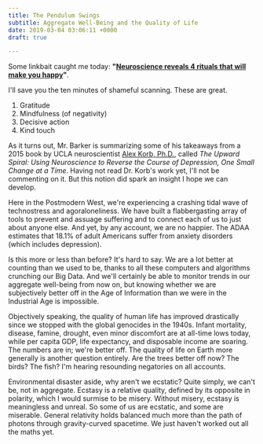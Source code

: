```yaml
---
title: The Pendulum Swings
subtitle: Aggregate Well-Being and the Quality of Life
date: 2019-03-04 03:06:11 +0000
draft: true

---
```

Some linkbait caught me today: **"[Neuroscience reveals 4 rituals that will make you happy](https://www.theladders.com/career-advice/neuroscience-4-rituals-happy)"**.

I'll save you the ten minutes of shameful scanning. These are great.

1. Gratitude
2. Mindfulness (of negativity)
3. Decisive action
4. Kind touch

As it turns out, Mr. Barker is summarizing some of his takeaways from a 2015 book by UCLA neuroscientist [Alex Korb, Ph.D.](https://alexkorbphd.com/), called *The Upward Spiral: Using Neuroscience to Reverse the Course of Depression, One Small Change at a Time*. Having not read Dr. Korb's work yet, I'll not be commenting on it. But this notion did spark an insight I hope we can develop.

Here in the Postmodern West, we're experiencing a crashing tidal wave of technostress and agoraloneliness. We have built a flabbergasting array of tools to prevent and assuage suffering and to connect each of us to just about anyone else. And yet, by any account, we are no happier. The ADAA estimates that 18.1% of adult Americans suffer from anxiety disorders (which includes depression).

Is this more or less than before? It's hard to say. We are a lot better at counting than we used to be, thanks to all these computers and algorithms crunching our Big Data. And we'll certainly be able to monitor trends in our aggregate well-being from now on, but knowing whether we are subjectively better off in the Age of Information than we were in the Industrial Age is impossible.

Objectively speaking, the quality of human life has improved drastically since we stopped with the global genocides in the 1940s. Infant mortality, disease, famine, drought, even minor discomfort are at all-time lows today, while per capita GDP, life expectancy, and disposable income are soaring. The numbers are in; we're better off. The quality of life on Earth more generally is another question entirely. Are the trees better off now? The birds? The fish? I'm hearing resounding negatories on all accounts.

Environmental disaster aside, why aren't we ecstatic? Quite simply, we can't be, not in aggregate. Ecstasy is a relative quality, defined by its opposite in polarity, which I would surmise to be misery. Without misery, ecstasy is meaningless and unreal. So some of us are ecstatic, and some are miserable. General relativity holds balanced much more than the path of photons through gravity-curved spacetime. We just haven't worked out all the maths yet.
